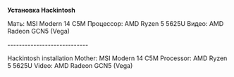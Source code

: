 **Установка Hackintosh**

Мать: MSI Modern 14 C5M
Процессор: AMD Ryzen 5 5625U
Видео: AMD Radeon GCN5 (Vega)

**----------------------------**

Hackintosh installation
Mother: MSI Modern 14 C5M
Processor: AMD Ryzen 5 5625U
Video: AMD Radeon GCN5 (Vega)
